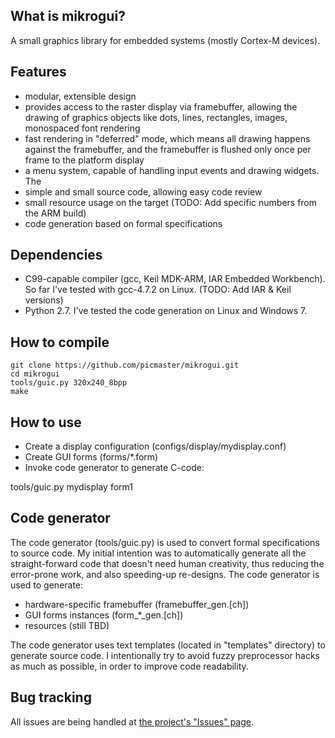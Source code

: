 ## What is mikrogui?

A small graphics library for embedded systems (mostly Cortex-M devices).

## Features

- modular, extensible design
- provides access to the raster display via framebuffer, allowing the drawing
  of graphics objects like dots, lines, rectangles, images, monospaced font
  rendering
- fast rendering in "deferred" mode, which means all drawing happens against
  the framebuffer, and the framebuffer is flushed only once per frame to the
  platform display
- a menu system, capable of handling input events and drawing widgets. The 
- simple and small source code, allowing easy code review
- small resource usage on the target (TODO: Add specific numbers from the ARM
  build)
- code generation based on formal specifications

## Dependencies

- C99-capable compiler (gcc, Keil MDK-ARM, IAR Embedded Workbench). So far I've
  tested with gcc-4.7.2 on Linux. (TODO: Add IAR & Keil versions)
- Python 2.7. I've tested the code generation on Linux and Windows 7.

## How to compile

```
git clone https://github.com/picmaster/mikrogui.git
cd mikrogui
tools/guic.py 320x240_8bpp
make
```

## How to use

- Create a display configuration (configs/display/mydisplay.conf)
- Create GUI forms (forms/*.form)
- Invoke code generator to generate C-code:

tools/guic.py mydisplay form1

## Code generator

The code generator (tools/guic.py) is used to convert formal specifications to
source code. My initial intention was to automatically generate all the
straight-forward code that doesn't need human creativity, thus reducing the
error-prone work, and also speeding-up re-designs. The code generator is used
to generate:
- hardware-specific framebuffer (framebuffer_gen.[ch])
- GUI forms instances (form_*_gen.[ch])
- resources (still TBD)

The code generator uses text templates (located in "templates" directory) to
generate source code. I intentionally try to avoid fuzzy preprocessor hacks as
much as possible, in order to improve code readability.

## Bug tracking

All issues are being handled at [the project's "Issues" page](https://github.com/picmaster/mikrogui/issues).
